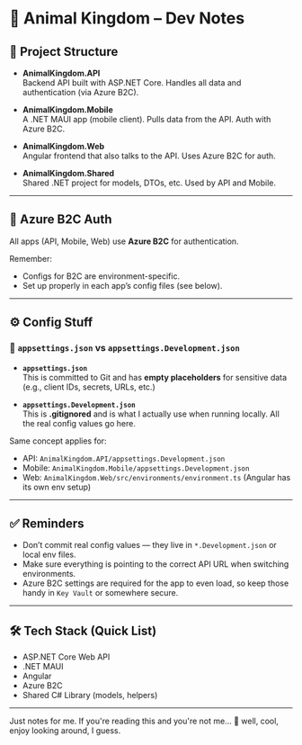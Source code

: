 ﻿# 🐾 Animal Kingdom – Dev Notes

## 📁 Project Structure

- **AnimalKingdom.API**  
  Backend API built with ASP.NET Core. Handles all data and authentication (via Azure B2C).

- **AnimalKingdom.Mobile**  
  A .NET MAUI app (mobile client). Pulls data from the API. Auth with Azure B2C.

- **AnimalKingdom.Web**  
  Angular frontend that also talks to the API. Uses Azure B2C for auth.

- **AnimalKingdom.Shared**  
  Shared .NET project for models, DTOs, etc. Used by API and Mobile.

---

## 🔐 Azure B2C Auth

All apps (API, Mobile, Web) use **Azure B2C** for authentication.

Remember:
- Configs for B2C are environment-specific.
- Set up properly in each app’s config files (see below).

---

## ⚙️ Config Stuff

### 📝 `appsettings.json` vs `appsettings.Development.json`

- **`appsettings.json`**  
  This is committed to Git and has **empty placeholders** for sensitive data (e.g., client IDs, secrets, URLs, etc.)

- **`appsettings.Development.json`**  
  This is **.gitignored** and is what I actually use when running locally. All the real config values go here.

Same concept applies for:
- API: `AnimalKingdom.API/appsettings.Development.json`
- Mobile: `AnimalKingdom.Mobile/appsettings.Development.json`
- Web: `AnimalKingdom.Web/src/environments/environment.ts` (Angular has its own env setup)

---

## ✅ Reminders

- Don’t commit real config values — they live in `*.Development.json` or local env files.
- Make sure everything is pointing to the correct API URL when switching environments.
- Azure B2C settings are required for the app to even load, so keep those handy in `Key Vault` or somewhere secure.

---

## 🛠 Tech Stack (Quick List)

- ASP.NET Core Web API
- .NET MAUI
- Angular
- Azure B2C
- Shared C# Library (models, helpers)

---

Just notes for me. If you're reading this and you're not me... 👀 well, cool, enjoy looking around, I guess.
